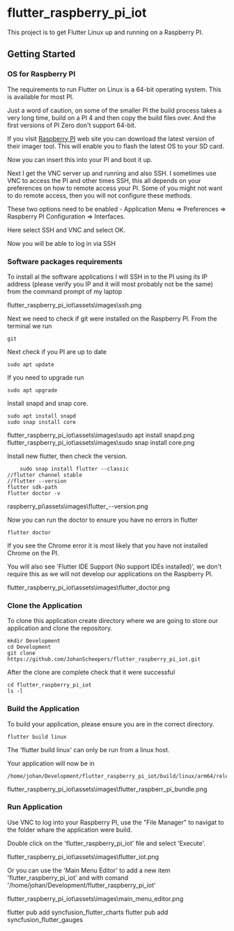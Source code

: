# flutter_raspberry_pi_iot

This project is to get Flutter Linux up and running on a Raspberry PI.

## Getting Started

### OS for Raspberry PI

The requirements to run Flutter on Linux is a 64-bit operating system. This is available for most PI.

Just a word of caution, on some of the smaller PI the build process takes a very long time, build on a PI 4 and then copy the build files over. And the first versions of PI Zero don't support 64-bit.

If you visit [Raspberry PI](https://www.raspberrypi.com/software/) web site you can download the latest version of their imager tool. This will enable you to flash the latest OS to your SD card.

Now you can insert this into your PI and boot it up.

Next I get the VNC server up and running and also SSH. I sometimes use VNC to access the PI and other times SSH, this all depends on your preferences on how to remote access your PI. Some of you might not want to do remote access, then you will not configure these methods.

These two options need to be enabled - Application Menu => Preferences => Raspberry PI Configuration => Interfaces.

Here select SSH and VNC and select OK.

Now you will be able to log in via SSH

### Software packages requirements

To install al the software applications I will SSH in to the PI using its IP address (please verify you IP and it will most probably not be the same) from the command prompt of my laptop

flutter_raspberry_pi_iot\assets\images\ssh.png

Next we need to check if git were installed on the Raspberry PI. From the terminal we run
```
git
```

Next check if you PI are up to date

```
sudo apt update
```

If you need to upgrade run
```
sudo apt upgrade
```

Install snapd and snap core.
```
sudo apt install snapd
sudo snap install core
```
flutter_raspberry_pi_iot\assets\images\sudo apt install snapd.png
flutter_raspberry_pi_iot\assets\images\sudo snap install core.png

Install new flutter, then check the version.
```
    sudo snap install flutter --classic
//flutter channel stable
//flutter --version
flutter sdk-path
flutter doctor -v
```
raspberry_pi\assets\images\flutter_--version.png

Now you can run the doctor to ensure you have no errors in flutter
```
flutter doctor
```

If you see the Chrome error it is most likely that you have not installed Chrome on the PI.

You will also see 'Flutter IDE Support (No support IDEs installed)', we don't require this as we will not develop our applications on the Raspberry PI.

flutter_raspberry_pi_iot\assets\images\flutter_doctor.png

### Clone the Application

To clone this application create directory where we are going to store our application and clone the repository.
```
mkdir Development
cd Development
git clone https://github.com/JohanScheepers/flutter_raspberry_pi_iot.git
```

After the clone are complete check that it were successful
```
cd flutter_raspberry_pi_iot
ls -l
```

### Build the Application

To build your application, please ensure you are in the correct directory.

```
flutter build linux
```
The 'flutter build linux' can only be run from a linux host.

Your application will now be in
```
/home/johan/Development/flutter_raspberry_pi_iot/build/linux/arm64/release/bundle
```

flutter_raspberry_pi_iot\assets\images\flutter_raspberr_pi_bundle.png

### Run Application

Use VNC to log into your Raspberry PI, use the "File Manager" to navigat to the folder whare the application were build.

Double click on the 'flutter_raspberry_pi_iot' file and select 'Execute'.

flutter_raspberry_pi_iot\assets\images\flutter_iot.png

Or you can use the 'Main Menu Editor' to add a new item 'flutter_raspberry_pi_iot' and with comand '/home/johan/Development/flutter_raspberry_pi_iot'

flutter_raspberry_pi_iot\assets\images\main_menu_editor.png


flutter pub add syncfusion_flutter_charts
flutter pub add syncfusion_flutter_gauges

